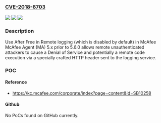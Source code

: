 ### [CVE-2018-6703](https://cve.mitre.org/cgi-bin/cvename.cgi?name=CVE-2018-6703)
![](https://img.shields.io/static/v1?label=Product&message=McAfee%20Agent&color=blue)
![](https://img.shields.io/static/v1?label=Version&message=5.x%3C%205.6.0%20&color=brighgreen)
![](https://img.shields.io/static/v1?label=Vulnerability&message=Use%20After%20Free&color=brighgreen)

### Description

Use After Free in Remote logging (which is disabled by default) in McAfee McAfee Agent (MA) 5.x prior to 5.6.0 allows remote unauthenticated attackers to cause a Denial of Service and potentially a remote code execution via a specially crafted HTTP header sent to the logging service.

### POC

#### Reference
- https://kc.mcafee.com/corporate/index?page=content&id=SB10258

#### Github
No PoCs found on GitHub currently.

